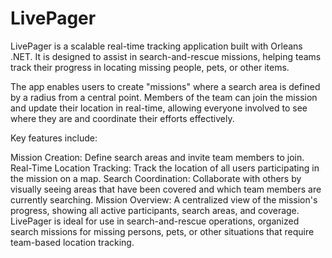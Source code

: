 # LivePager

LivePager is a scalable real-time tracking application built with Orleans .NET. It is designed to assist in search-and-rescue missions, helping teams track their progress in locating missing people, pets, or other items.

The app enables users to create "missions" where a search area is defined by a radius from a central point. Members of the team can join the mission and update their location in real-time, allowing everyone involved to see where they are and coordinate their efforts effectively.

Key features include:

Mission Creation: Define search areas and invite team members to join.
Real-Time Location Tracking: Track the location of all users participating in the mission on a map.
Search Coordination: Collaborate with others by visually seeing areas that have been covered and which team members are currently searching.
Mission Overview: A centralized view of the mission's progress, showing all active participants, search areas, and coverage.
LivePager is ideal for use in search-and-rescue operations, organized search missions for missing persons, pets, or other situations that require team-based location tracking.

